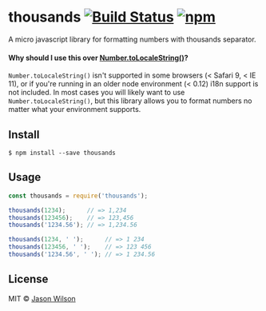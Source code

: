 # thousands [![Build Status](https://travis-ci.org/scurker/thousands.svg?branch=master)](https://travis-ci.org/scurker/thousands) [![npm](https://img.shields.io/npm/v/thousands.svg?style=flat)](https://www.npmjs.com/package/thousands)

A micro javascript library for formatting numbers with thousands separator.

#### Why should I use this over [Number.toLocaleString()](https://developer.mozilla.org/en-US/docs/Web/JavaScript/Reference/Global_Objects/Number/toLocaleString)?

`Number.toLocaleString()` isn't supported in some browsers (< Safari 9, < IE 11), or if you're running in an older node environment (< 0.12) i18n support is not included. In most cases you will likely want to use `Number.toLocaleString()`, but this library allows you to format numbers no matter what your environment supports.

## Install

```
$ npm install --save thousands
```

## Usage

```js
const thousands = require('thousands');

thousands(1234);      // => 1,234
thousands(123456);    // => 123,456
thousands('1234.56'); // => 1,234.56

thousands(1234, ' ');      // => 1 234
thousands(123456, ' ');    // => 123 456
thousands('1234.56', ' '); // => 1 234.56

```

## License

MIT © [Jason Wilson](http://scurker.com)